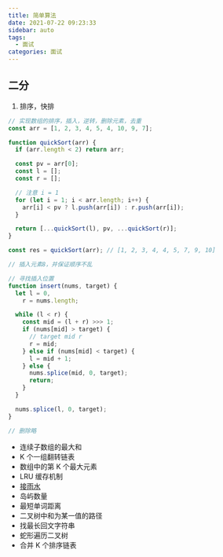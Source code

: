 ```yaml
---
title: 简单算法
date: 2021-07-22 09:23:33
sidebar: auto
tags:
  - 面试
categories: 面试
---
```


## 二分

1. 排序，快排

```js
// 实现数组的排序，插入，逆转，删除元素，去重
const arr = [1, 2, 3, 4, 5, 4, 10, 9, 7];

function quickSort(arr) {
  if (arr.length < 2) return arr;

  const pv = arr[0];
  const l = [];
  const r = [];

  // 注意 i = 1
  for (let i = 1; i < arr.length; i++) {
    arr[i] < pv ? l.push(arr[i]) : r.push(arr[i]);
  }

  return [...quickSort(l), pv, ...quickSort(r)];
}

const res = quickSort(arr); // [1, 2, 3, 4, 4, 5, 7, 9, 10]

// 插入元素8，并保证顺序不乱

// 寻找插入位置
function insert(nums, target) {
  let l = 0,
    r = nums.length;

  while (l < r) {
    const mid = (l + r) >>> 1;
    if (nums[mid] > target) {
      // target mid r
      r = mid;
    } else if (nums[mid] < target) {
      l = mid + 1;
    } else {
      nums.splice(mid, 0, target);
      return;
    }
  }

  nums.splice(l, 0, target);
}

// 删除略
```

- 连续子数组的最大和
- K 个一组翻转链表
- 数组中的第 K 个最大元素
- LRU 缓存机制
- [接雨水](https://leetcode-cn.com/problems/trapping-rain-water/)
- 岛屿数量
- 最短单词距离
- 二叉树中和为某一值的路径
- 找最长回文字符串
- 蛇形遍历二叉树
- 合并 K 个排序链表
